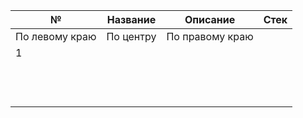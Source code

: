 | № | Название | Описание | Стек |  
|-----------|---|---|---|
|По левому краю| По центру| По правому краю|
|1|||
||||
||||
||||
||||
||||
||||
||||
||||
||||
||||
||||
||||

